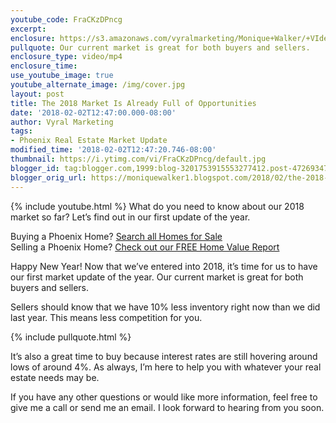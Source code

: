 ```yaml
---
youtube_code: FraCKzDPncg
excerpt:
enclosure: https://s3.amazonaws.com/vyralmarketing/Monique+Walker/+VIdeos/Phoenix+Real+Estate-+The+2018+Market+Is+Already+Full+of+Opportunities.mp4
pullquote: Our current market is great for both buyers and sellers.
enclosure_type: video/mp4
enclosure_time:
use_youtube_image: true
youtube_alternate_image: /img/cover.jpg
layout: post
title: The 2018 Market Is Already Full of Opportunities
date: '2018-02-02T12:47:00.000-08:00'
author: Vyral Marketing
tags:
- Phoenix Real Estate Market Update
modified_time: '2018-02-02T12:47:20.746-08:00'
thumbnail: https://i.ytimg.com/vi/FraCKzDPncg/default.jpg
blogger_id: tag:blogger.com,1999:blog-3201753915553277412.post-4726934704081525075
blogger_orig_url: https://moniquewalker1.blogspot.com/2018/02/the-2018-market-is-already-full-of.html
---
```

{% include youtube.html %}
What do you need to know about our 2018 market so far? Let’s find out in our first update of the year.

<div class="post-cta">
Buying a Phoenix Home? <a href="http://www.moniquesells.com/properties/#/" target="_blank">Search all Homes for Sale</a><br>
Selling a Phoenix Home? <a href="http://www.phoenix-house-value.com/" target="_blank">Check out our FREE Home Value Report</a>
</div>

Happy New Year! Now that we’ve entered into 2018, it’s time for us to have our first market update of the year. Our current market is great for both buyers and sellers.

Sellers should know that we have 10% less inventory right now than we did last year. This means less competition for you.

{% include pullquote.html %}

It’s also a great time to buy because interest rates are still hovering around lows of around 4%. As always, I’m here to help you with whatever your real estate needs may be.

If you have any other questions or would like more information, feel free to give me a call or send me an email. I look forward to hearing from you soon.
